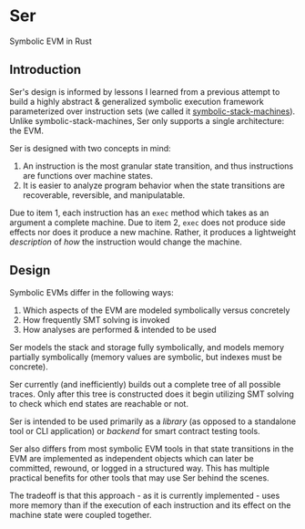 # Ser

Symbolic EVM in Rust


## Introduction
Ser's design is informed by lessons I learned from a previous attempt to build a highly abstract & generalized symbolic execution framework parameterized over instruction sets (we called it [symbolic-stack-machines](https://github.com/WilfredTA/symbolic-stack-machines)). Unlike symbolic-stack-machines, Ser only supports a single architecture: the EVM.
 

Ser is designed with two concepts in mind:
1. An instruction is the most granular state transition, and thus instructions are functions over machine states.
2. It is easier to analyze program behavior when the state transitions are recoverable, reversible, and manipulatable.

Due to item 1, each instruction has an `exec` method which takes as an argument a complete machine. Due to item 2, `exec` does not produce side effects nor does it produce a new machine. Rather, it produces a lightweight *description* of *how* the instruction would change the machine.



## Design

Symbolic EVMs differ in the following ways:
1. Which aspects of the EVM are modeled symbolically versus concretely
2. How frequently SMT solving is invoked 
3. How analyses are performed & intended to be used

Ser models the stack and storage fully symbolically, and models memory partially symbolically (memory values are symbolic, but indexes must be concrete).

Ser currently (and inefficiently) builds out a complete tree of all possible traces. Only after this tree is constructed does it begin utilizing SMT solving to check which end states are reachable or not.

Ser is intended to be used primarily as a *library* (as opposed to a standalone tool or CLI application) or *backend* for smart contract testing tools.

Ser also differs from most symbolic EVM tools in that state transitions in the EVM are implemented as independent objects which can later be committed, rewound, or logged in a structured way. This has multiple practical benefits for other tools that may use Ser behind the scenes. 

The tradeoff is that this approach - as it is currently implemented - uses more memory than if the execution of each instruction and its effect on the machine state were coupled together.